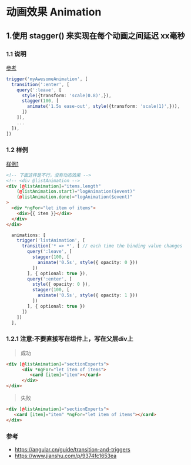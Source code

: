 动画效果 Animation
==

## 1.使用 stagger() 来实现在每个动画之间延迟 xx毫秒

### 1.1 说明
[参考](https://stackoverflow.com/a/45360755)
```ts
trigger('myAwesomeAnimation', [
  transition(':enter', [
    query(':leave', [
      style({transform: 'scale(0.8)',}),
      stagger(100, [
        animate('1.5s ease-out', style({transform: 'scale(1)',})),
      ])
    ]),
    ...
  ]),
])
```

### 1.2 样例
[样例1](https://stackblitz.com/edit/angular-list-animations-stagger)  
```html
<!-- 下面这样是不行，没有动态效果 -->
<!-- <div @listAnimation -->
<div [@listAnimation]="items.length"
    (@listAnimation.start)="logAnimation($event)"
    (@listAnimation.done)="logAnimation($event)"
>
  <div *ngFor="let item of items">
    <div>{{ item }}</div>
  </div>
</div>
```

```ts
  animations: [
    trigger('listAnimation', [
      transition('* => *', [ // each time the binding value changes
        query(':leave', [
          stagger(100, [
            animate('0.5s', style({ opacity: 0 }))
          ])
        ], { optional: true }),
        query(':enter', [
          style({ opacity: 0 }),
          stagger(100, [
            animate('0.5s', style({ opacity: 1 }))
          ])
        ], { optional: true })
      ])
    ])
  ],
```

### 1.2.1 注意:不要直接写在组件上，写在父层div上
> 成功
```html
<div [@listAnimation]="sectionExperts">
      <div *ngFor="let item of items">
         <card [item]="item"></card>
      </div>
</div>
```

> 失败
```html
<div [@listAnimation]="sectionExperts">
   <card [item]="item" *ngFor="let item of items"></card>
</div>
```


### 参考
- https://angular.cn/guide/transition-and-triggers
- https://www.jianshu.com/p/9374fc1653ea
